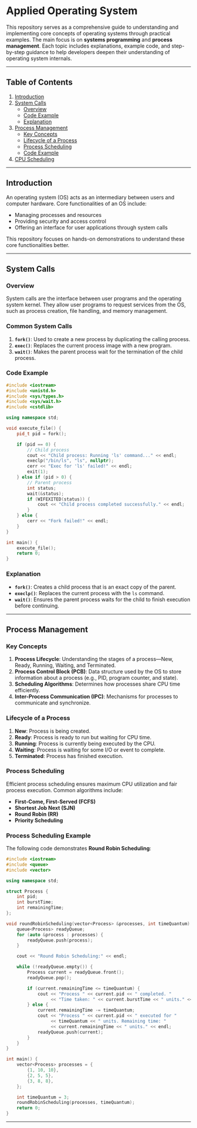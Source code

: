 # Applied Operating System

This repository serves as a comprehensive guide to understanding and implementing core concepts of operating systems through practical examples. The main focus is on **systems programming** and **process management**. Each topic includes explanations, example code, and step-by-step guidance to help developers deepen their understanding of operating system internals.

---

## Table of Contents

1. [Introduction](#introduction)
2. [System Calls](#system-calls)
   - [Overview](#overview)
   - [Code Example](#code-example)
   - [Explanation](#explanation)
3. [Process Management](#process-management)
   - [Key Concepts](#key-concepts)
   - [Lifecycle of a Process](#lifecycle-of-a-process)
   - [Process Scheduling](#process-scheduling)
   - [Code Example](#process-scheduling-example)
4. [CPU Scheduling](#cpu-scheduling)     



---

## Introduction

An operating system (OS) acts as an intermediary between users and computer hardware. Core functionalities of an OS include:

- Managing processes and resources
- Providing security and access control
- Offering an interface for user applications through system calls

This repository focuses on hands-on demonstrations to understand these core functionalities better.

---

## System Calls

### Overview

System calls are the interface between user programs and the operating system kernel. They allow user programs to request services from the OS, such as process creation, file handling, and memory management.

### Common System Calls

1. **`fork()`**: Used to create a new process by duplicating the calling process.
2. **`exec()`**: Replaces the current process image with a new program.
3. **`wait()`**: Makes the parent process wait for the termination of the child process.

### Code Example

```cpp
#include <iostream>
#include <unistd.h>
#include <sys/types.h>
#include <sys/wait.h>
#include <cstdlib>

using namespace std;

void execute_file() {
    pid_t pid = fork();

    if (pid == 0) {
        // Child process
        cout << "Child process: Running 'ls' command..." << endl;
        execlp("/bin/ls", "ls", nullptr);
        cerr << "Exec for 'ls' failed!" << endl;
        exit(1);
    } else if (pid > 0) {
        // Parent process
        int status;
        wait(&status);
        if (WIFEXITED(status)) {
            cout << "Child process completed successfully." << endl;
        }
    } else {
        cerr << "Fork failed!" << endl;
    }
}

int main() {
    execute_file();
    return 0;
}
```

### Explanation

- **`fork()`**: Creates a child process that is an exact copy of the parent.
- **`execlp()`**: Replaces the current process with the `ls` command.
- **`wait()`**: Ensures the parent process waits for the child to finish execution before continuing.

---

## Process Management

### Key Concepts

1. **Process Lifecycle**: Understanding the stages of a process—New, Ready, Running, Waiting, and Terminated.
2. **Process Control Block (PCB)**: Data structure used by the OS to store information about a process (e.g., PID, program counter, and state).
3. **Scheduling Algorithms**: Determines how processes share CPU time efficiently.
4. **Inter-Process Communication (IPC)**: Mechanisms for processes to communicate and synchronize.

### Lifecycle of a Process

1. **New**: Process is being created.
2. **Ready**: Process is ready to run but waiting for CPU time.
3. **Running**: Process is currently being executed by the CPU.
4. **Waiting**: Process is waiting for some I/O or event to complete.
5. **Terminated**: Process has finished execution.

### Process Scheduling

Efficient process scheduling ensures maximum CPU utilization and fair process execution. Common algorithms include:

- **First-Come, First-Served (FCFS)**
- **Shortest Job Next (SJN)**
- **Round Robin (RR)**
- **Priority Scheduling**

### Process Scheduling Example

The following code demonstrates **Round Robin Scheduling**:

```cpp
#include <iostream>
#include <queue>
#include <vector>

using namespace std;

struct Process {
    int pid;
    int burstTime;
    int remainingTime;
};

void roundRobinScheduling(vector<Process> &processes, int timeQuantum) {
    queue<Process> readyQueue;
    for (auto &process : processes) {
        readyQueue.push(process);
    }

    cout << "Round Robin Scheduling:" << endl;

    while (!readyQueue.empty()) {
        Process current = readyQueue.front();
        readyQueue.pop();

        if (current.remainingTime <= timeQuantum) {
            cout << "Process " << current.pid << " completed. "
                 << "Time taken: " << current.burstTime << " units." << endl;
        } else {
            current.remainingTime -= timeQuantum;
            cout << "Process " << current.pid << " executed for "
                 << timeQuantum << " units. Remaining time: "
                 << current.remainingTime << " units." << endl;
            readyQueue.push(current);
        }
    }
}

int main() {
    vector<Process> processes = {
        {1, 10, 10},
        {2, 5, 5},
        {3, 8, 8},
    };

    int timeQuantum = 3;
    roundRobinScheduling(processes, timeQuantum);
    return 0;
}
```

---




